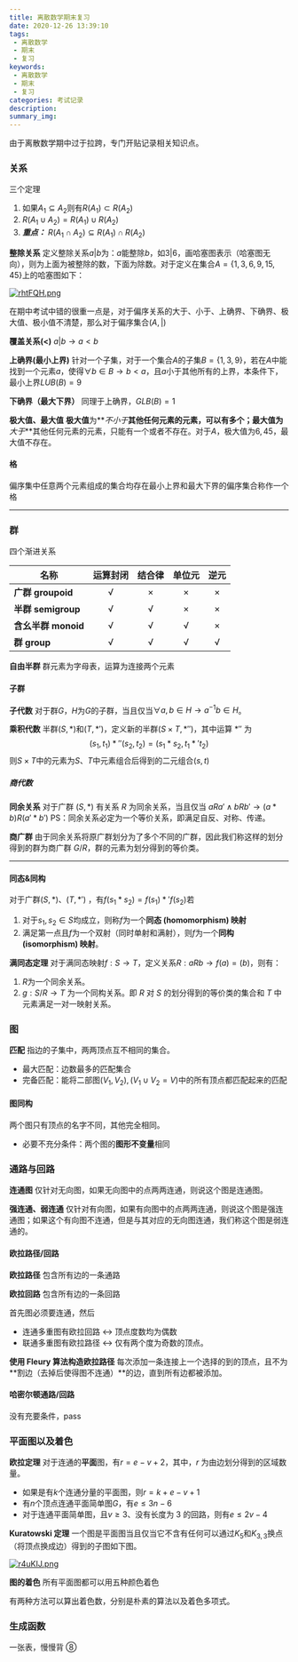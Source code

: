```yaml
---
title: 离散数学期末复习
date: 2020-12-26 13:39:10
tags:
 - 离散数学
 - 期末
 - 复习
keywords:
 - 离散数学
 - 期末
 - 复习
categories: 考试记录
description:
summary_img:
---
```


由于离散数学期中过于拉跨，专门开贴记录相关知识点。

<!-- more -->

### 关系

三个定理

1. 如果$A_1\subseteq A_2$则有$R(A_1)\subset R(A_2)$
2. $R(A_1\cup A_2)=R(A_1)\cup R(A_2)$
3. **_重点：_** $R(A_1\cap A_2)\subseteq R(A_1)\cap R(A_2)$

**整除关系** 定义整除关系$a|b$为：$a$能整除$b$，如$3|6$，画哈塞图表示（哈塞图无向），则为上面为被整除的数，下面为除数。对于定义在集合$A=\{1,3,6,9,15,45\}$上的哈塞图如下：

[![rhtFQH.png](https://s3.ax1x.com/2020/12/26/rhtFQH.png)](https://imgchr.com/i/rhtFQH)

在期中考试中错的很重一点是，对于偏序关系的大于、小于、上确界、下确界、极大值、极小值不清楚，那么对于偏序集合$(A,|)$

**覆盖关系(<)** $a|b \rightarrow a<b$

**上确界(最小上界)** 针对一个子集，对于一个集合$A$的子集$B=\{1,3,9\}$，若在$A$中能找到一个元素$a$，使得$\forall b\in B\rightarrow b<a$，且$a$小于其他所有的上界，本条件下，最小上界$LUB(B)=9$

**下确界（最大下界）** 同理于上确界，$GLB(B)=1$

**极大值、最大值** **极大值**为**_不小于_**其他任何元素的元素，可以有多个；**最大值**为**_大于_**其他任何元素的元素，只能有一个或者不存在。对于$A$，极大值为$6,45$，最大值不存在。

#### 格

偏序集中任意两个元素组成的集合均存在最小上界和最大下界的偏序集合称作一个格

---

### 群

四个渐进关系

| 名称                | 运算封闭 | 结合律 | 单位元 | 逆元 |
| ------------------- | :------: | :----: | :----: | :--: |
| **广群 groupoid**   |    √     |   ×    |   ×    |  ×   |
| **半群 semigroup**  |    √     |   √    |   ×    |  ×   |
| **含幺半群 monoid** |    √     |   √    |   √    |  ×   |
| **群 group**        |    √     |   √    |   √    |  √   |

**自由半群** 群元素为字母表，运算为连接两个元素

#### 子群

**子代数** 对于群$G$，$H$为$G$的子群，当且仅当$\forall a,b\in H\rightarrow a^{-1}b\in H$。

**乘积代数** 半群$(S,*)$和$(T,*')$，定义新的半群$(S\times T,*'')$，其中运算 $*''$ 为
$$(s_1, t_1)*''(s_2, t_2)=(s_1*s_2, t_1*'t_2)$$
则$S\times T$中的元素为$S$、$T$中元素组合后得到的二元组合$(s,t)$

##### 商代数

**同余关系** 对于广群 $(S, *)$ 有关系 $R$ 为同余关系，当且仅当 $aRa'\wedge bRb'\rightarrow (a*b)R(a'*b')$ PS：同余关系必定为一个等价关系，即满足自反、对称、传递。

**商广群** 由于同余关系将原广群划分为了多个不同的广群，因此我们称这样的划分得到的群为商广群 $G/R$，群的元素为划分得到的等价类。

---

#### 同态&同构

对于广群$(S,*)$、$(T,*')$ ，有$f(s_1*s_2)=f(s_1)*'f(s_2)$若

1. 对于$s_1,s_2\in S$均成立，则称$f$为一个**同态 (homomorphism) 映射**
2. 满足第一点且$f$为一个双射（同时单射和满射），则$f$为一个**同构 (isomorphism) 映射**。

**满同态定理** 对于满同态映射$f: S\rightarrow T$，定义关系$R: aRb \rightarrow f(a)=(b)$，则有：

1. $R$为一个同余关系。
2. $g:S/R\rightarrow T$ 为一个同构关系。即 $R$ 对 $S$ 的划分得到的等价类的集合和 $T$ 中元素满足一对一映射关系。

### 图

**匹配** 指边的子集中，两两顶点互不相同的集合。

- 最大匹配：边数最多的匹配集合
- 完备匹配：能将二部图$(V_1,V_2), (V_1\cup V_2=V)$中的所有顶点都匹配起来的匹配

#### 图同构

两个图只有顶点的名字不同，其他完全相同。

- 必要不充分条件：两个图的**图形不变量**相同

### 通路与回路

**连通图** 仅针对无向图，如果无向图中的点两两连通，则说这个图是连通图。

**强连通、弱连通** 仅针对有向图，如果有向图中的点两两连通，则说这个图是强连通图；如果这个有向图不连通，但是与其对应的无向图连通，我们称这个图是弱连通的。

#### 欧拉路径/回路

**欧拉路径** 包含所有边的一条通路

**欧拉回路** 包含所有边的一条回路

首先图必须要连通，然后

- 连通多重图有欧拉回路 $\leftrightarrow$ 顶点度数均为偶数
- 联通多重图有欧拉路径 $\leftrightarrow$ 仅有两个度为奇数的顶点。

**使用 Fleury 算法构造欧拉路径** 每次添加一条连接上一个选择的到的顶点，且不为**割边（去掉后使得图不连通）**的边，直到所有边都被添加。

#### 哈密尔顿通路/回路

没有充要条件，pass

### 平面图以及着色

**欧拉定理** 对于连通的**平面**图，有$r=e-v+2$，其中，$r$ 为由边划分得到的区域数量。

- 如果是有$k$个连通分量的平面图，则$r=k+e-v+1$
- 有$n$个顶点连通平面简单图$G$，有$e\le 3n-6$
- 对于连通平面简单图，且$v\ge3$、没有长度为 3 的回路，则有$e\le 2v-4$

**Kuratowski 定理** 一个图是平面图当且仅当它不含有任何可以通过$K_5$和$K_{3,3}$换点（将顶点换成边）得到的子图如下图。

[![r4uKIJ.png](https://s3.ax1x.com/2020/12/26/r4uKIJ.png)](https://imgchr.com/i/r4uKIJ)

**图的着色** 所有平面图都可以用五种颜色着色

有两种方法可以算出着色数，分别是朴素的算法以及着色多项式。

### 生成函数

一张表，慢慢背 ⑧
